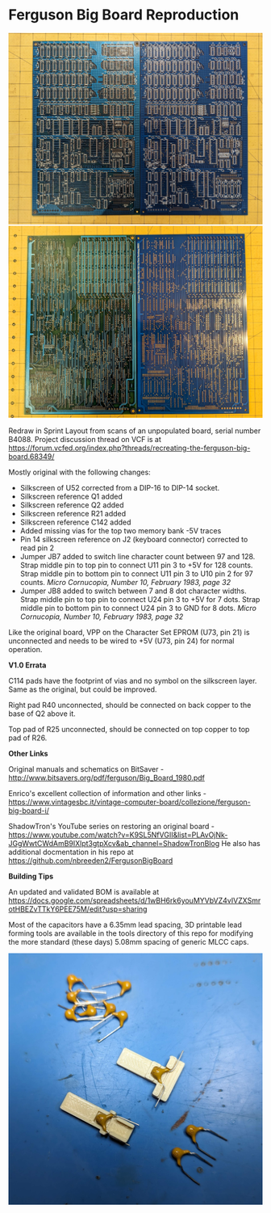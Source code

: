 # Ferguson Big Board Reproduction

<img src="docs/front-v1.0.jpg" alt="front" />

<img src="docs/back-v1.0.jpg" alt="front" />



Redraw in Sprint Layout from scans of an unpopulated board, serial number B4088.  Project discussion thread on VCF is at https://forum.vcfed.org/index.php?threads/recreating-the-ferguson-big-board.68349/

Mostly original with the following changes:

- Silkscreen of U52 corrected from a DIP-16 to DIP-14 socket.
- Silkscreen reference Q1 added
- Silkscreen reference Q2 added
- Silkscreen reference R21 added
- Silkscreen reference C142 added
- Added missing vias for the top two memory bank -5V traces
- Pin 14 silkscreen reference on J2 (keyboard connector) corrected to read pin 2
- Jumper JB7 added to switch line character count between 97 and 128.  Strap middle pin to top pin to connect U11 pin 3 to +5V for 128 counts. Strap middle pin to bottom pin to connect U11 pin 3 to U10 pin 2 for 97 counts. *Micro Cornucopia, Number 10, February 1983, page 32*
- Jumper JB8 added to switch between 7 and 8 dot character widths. Strap middle pin to top pin to connect U24 pin 3 to +5V for 7 dots. Strap middle pin to bottom pin to connect U24 pin 3 to GND for 8 dots. *Micro Cornucopia, Number 10, February 1983, page 32*

Like the original board, VPP on the Character Set EPROM (U73, pin 21) is unconnected and needs to be wired to +5V (U73, pin 24) for normal operation.



**V1.0 Errata**

C114 pads have the footprint of vias and no symbol on the silkscreen layer.  Same as the original, but could be improved.

Right pad R40 unconnected, should be connected on back copper to the base of Q2 above it.

Top pad of R25 unconnected, should be connected on top copper to top pad of R26.



**Other Links**

Original manuals and schematics  on BitSaver - http://www.bitsavers.org/pdf/ferguson/Big_Board_1980.pdf 

Enrico's excellent collection of information and other links - https://www.vintagesbc.it/vintage-computer-board/collezione/ferguson-big-board-i/

ShadowTron's YouTube series on restoring an original board - https://www.youtube.com/watch?v=K9SL5NfVGII&list=PLAvOjNk-JGgWwtCWdAmB9IXlpt3gtpXcv&ab_channel=ShadowTronBlog  He also has additional docmentation in his repo at https://github.com/nbreeden2/FergusonBigBoard



**Building Tips**

An updated and validated BOM is available at https://docs.google.com/spreadsheets/d/1wBH6rk6youMYVbVZ4vIVZXSmrotHBEZvTTkY6PEE75M/edit?usp=sharing

Most of the capacitors have a 6.35mm lead spacing, 3D printable lead forming tools are available in the tools directory of this repo for modifying the more standard (these days) 5.08mm spacing of generic MLCC caps.

<img src="docs/6.35mm-lead-former.jpg" alt="front" />









